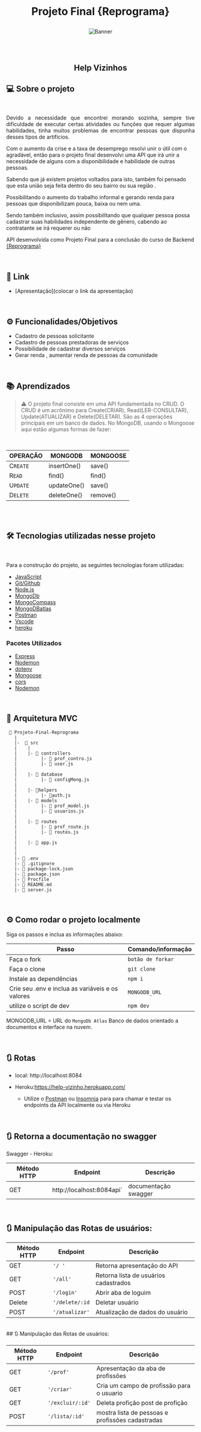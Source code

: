 <h1 align="center">
    <br>
    <p align="center">Projeto Final {Reprograma}<p>
</h1>

 <p align="center">
<img src='https://w7.pngwing.com/pngs/265/604/png-transparent-architectural-engineering-architecture-renovation-worker-team-public-relations-engineering-thumbnail.png'title="Banner">

<h2 align="center">
    <br>
    <p align="center"> Help Vizinhos  <p>
</h2>

## 💻 Sobre o projeto 

<br>

<p align="justify">Devido a necessidade  que encontrei morando sozinha, sempre tive dificuldade de executar certas atividades ou funções que requer algumas habilidades, tinha muitos problemas  de encontrar pessoas que dispunha desses tipos de artifícios.
<p>Com o aumento da crise e a taxa de desemprego resolvi unir o útil com o agradável,
então para o projeto final desenvolvi uma API que irá unir a necessidade de alguns  com a disponibilidade  e habilidade de outras pessoas.</p> 
<p>Sabendo que já existem projetos voltados para isto, também foi pensado que esta união seja feita dentro do seu bairro ou sua região .</p>
<p>Possibilitando o aumento do trabalho informal e gerando renda para pessoas que disponibilizam pouca, baixa ou nem uma.</p>
<p>Sendo também inclusivo, assim possibilitando que qualquer pessoa possa cadastrar suas habilidades independente de gênero, cabendo ao contratante se irá requerer ou não</p>  



API desenvolvida como Projeto Final para a conclusão do curso de Backend [{Reprograma}](https://reprograma.com.br/)
  
<br>

## 🔗 Link 

- [Apresentação](colocar o link da apresentação)

<br>

## ⚙️ Funcionalidades/Objetivos

- Cadastro de pessoas solicitante 
- Cadastro de  pessoas prestadoras de serviços
- Possibilidade de cadastrar diversos serviços
- Gerar renda , aumentar renda de pessoas da comunidade  

<br>

## 📚 Aprendizados

> ⚠️ O projeto final consiste em uma API fundamentada no CRUD. O CRUD é um acrônimo para Create(CRIAR), Read(LER-CONSULTAR), Update(ATUALIZAR) e Delete(DELETAR). 
    São as 4 operações principais em um banco de dados. No MongoDB, usando o Mongoose aqui estão algumas formas de fazer:
<br>

| OPERAÇÃO | MONGODB | MONGOOSE |
| --- | --- | --- |
| C`REATE` | insertOne() | save() |
| R`EAD` | find() | find() |
| U`PDATE` | updateOne() | save() |
| D`ELETE` | deleteOne() | remove() |

<br>

<br>

## 🛠️ Tecnologias utilizadas nesse projeto

<br>

Para a construção do projeto, as seguintes tecnologias foram utilizadas:

- [JavaScript](https://www.javascript.com/)
- [Git/Github](https://github.com/)
- [Node.js](https://nodejs.org/en/)
- [MongoDb](https://www.mongodb.com/)
- [MongoCompass](https://www.mongodb.com/pt-br/products/compass)
- [MongoDBatlas](https://www.mongodb.com/cloud/atlas)
- [Postman](https://www.postman.com/)
- [Vscode](https://code.visualstudio.com/)
- [heroku](https://dashboard.heroku.com/apps)  

### Pacotes Utilizados 

- [Express](https://expressjs.com/pt-br/)
- [Nodemon](https://nodemon.io/)
- [dotenv](https://www.npmjs.com/package/dotenv)
- [Mongoose](https://mongoosejs.com/)
- [cors](https://www.npmjs.com/package/cors)
- [Nodemon](https://www.npmjs.com/package/nodemon)


<br>

## 📁 Arquitetura MVC 

```
 📁 Projeto-Final-Reprograma
   |
   |-  📁 src
   |    |
   |    |- 📁 controllers
   |         |- 📑 prof_contro.js
   |         |- 📑 user.js
   |
   |    |- 📁 database
   |         |- 📑 configMong.js
   |
   |    |- 📁helpers
   |         |- 📑auth.js
   |    |- 📁 models
   |         |- 📑 prof_model.js
   |         |- 📑 usuarios.js
   |
   |    |- 📁 routes
   |         |- 📑 prof_route.js 
   |         |- 📑 routes.js
   |
   |    |- 📑 app.js
   |
   |
   |- 📑 .env
   |- 📑 .gitignore
   |- 📑 package-lock.json
   |- 📑 package.json
   |- 📑 Procfile
   |- 📑 README.md
   |- 📑 server.js

```
<br>
    
## ⚙️ Como rodar o projeto localmente
Siga os passos e inclua as informações abaixo:

| Passo     | Comando/informação       |
| --------- | ----------- |
| Faça o fork  | `botão de forkar` |
| Faça o clone  | `git clone` |
| Instale as dependências   | `npm i` |
| Crie seu .env e inclua as variáveis e os valores     | `MONGODB_URL` |
| utilize o script de dev    | `npm dev` |

 MONGODB_URL = URL do `MongoDb Atlas` Banco de dados orientado a documentos e interface na nuvem.
    
<br>

## 🔃 Rotas

* local: http://localhost:8084

* Heroku:https://help-vizinho.herokuapp.com/

    * Utilize o [Postman](https://www.postman.com/) ou [Insomnia](https://insomnia.rest/download/) para para chamar e testar os endpoints da API localmente ou via Heroku

<br>

## 🔃 Retorna a documentação no swagger 
    
Swagger - Heroku: 

| Método HTTP  | Endpoint                            | Descrição                            |
| ------------ | ----------------------------------- | ------------------------------------ |
| GET          | http://localhost:8084api`    |  documentação  swagger               |        

<br>

## 🔃 Manipulação das Rotas de usuários:

| Método HTTP  | Endpoint                | Descrição                            |
| ------------ | ----------------------- | ------------------------------------ |
| GET          | `'/ ' `              | Retorna apresentação  do API             |
| GET          | `'/all'`                 | Retorna lista de usuários cadastrados     |
| POST         | `'/login'`          |  Abrir aba de loguim       |
| Delete         | `'/delete/:id`    | Deletar usuário           |
| POST           | `'/atualizar'`     | Atualização de dados do usuário      

<br>
## 🔃 Manipulação das Rotas de usuários:

| Método HTTP  | Endpoint                | Descrição                            |
| ------------ | ----------------------- | ------------------------------------ |
| GET          | `'/prof' `              | Apresentação  da aba de profissões    |
| GET          | `'/criar'`                 | Cria um campo de profissão para o usuario     |
| GET          | `'/excluir/:id'`          | Deleta profição post de profição   |
| POST         | `'/lista/:id'`    | mostra lista  de pessoas e profissões cadastradas        |

<br>

## 📊 Dados para Collection Usuários 

- id: autogerado e obrigatório
- nome: texto e obrigatório
- email: texto e obrigatório 
- password: texto e obrigatório
- bairro : texto obrigatório
- profissaoRefId : configMong e obrigatório
<br>
<br>
## ✔️ API deve retornar seguinte JSON:

```json

 {"_id": "61bc1398c23b79fb0b6d4e5d",
    "nome": "ffff  ",
    "email": "fffff@gmail.com",
    "password": "$2b$10$x1sGon6bKVXIiyYhBwWQ9OJvb9bjKnhIKJY.sAxrJjfuATmwWDsza",
    "idade": 00,
    "genero": "mulher",
    "prestadorDeServico": true,
    "pagamento": "pix",
 }
 
 
 ```



## 📊 Dados para Collection Profissão  

<br>

- id: autogerado e obrigatório
- atividade: texto e obrigatório
-diaria : boolean e obrigatório 
- hora: boolean e obrigatório
- bairro : texto obrigatório
- agendarData: Date e obrigatório
-agendarHorario: Number e obrigatório
<br>

```json
{
    "atividade": "programadora",
    "diaria" : "true",
    "hora" :"false",
    "valor" : "150",
    "agendarData" : "00" ,
    "agendarHorario" : "00"
}
```
<br>
## 🚧 Projeto em Construção (futuras melhorias)

*  Autenticação das Rotas;
*  Sistema de login;
*  Atualização na construções da  API
*  Licença
*  Implantação de código HTML e CSS para criação de uma interface capaz de possibilitar a interação do usuário com aplicação.

## 👋 Até breve 

<br>

<p align="center">
<img src='https://raw.githubusercontent.com/davidtheclark/gifs/master/alarum.gif' title="Banner">
</p>




